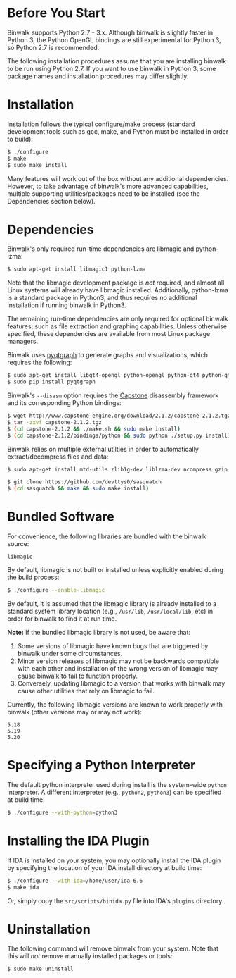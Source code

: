 Before You Start
================

Binwalk supports Python 2.7 - 3.x. Although binwalk is slightly faster in Python 3, the Python OpenGL bindings are still experimental for Python 3, so Python 2.7 is recommended.

The following installation procedures assume that you are installing binwalk to be run using Python 2.7. If you want to use binwalk in Python 3, some package
names and installation procedures may differ slightly.

Installation
============

Installation follows the typical configure/make process (standard development tools such as gcc, make, and Python must be installed in order to build):

```bash
$ ./configure
$ make
$ sudo make install
```

Many features will work out of the box without any additional dependencies. However, to take advantage of binwalk's more advanced capabilities, multiple supporting utilities/packages need to be installed (see the Dependencies section below).

Dependencies
============

Binwalk's only required run-time dependencies are libmagic and python-lzma:

```bash
$ sudo apt-get install libmagic1 python-lzma
```

Note that the libmagic development package is *not* required, and almost all Linux systems will already have libmagic installed. Additionally, python-lzma is a standard package in Python3, and thus requires no additional installation if running binwalk in Python3.

The remaining run-time dependencies are only required for optional binwalk features, such as file extraction and graphing capabilities. Unless otherwise specified, these dependencies are available from most Linux package managers.

Binwalk uses [pyqtgraph](http://www.pyqtgraph.org) to generate graphs and visualizations, which requires the following: 

```bash
$ sudo apt-get install libqt4-opengl python-opengl python-qt4 python-qt4-gl python-numpy python-scipy python-pip
$ sudo pip install pyqtgraph
```

Binwalk's `--disasm` option requires the [Capstone](http://www.capstone-engine.org/) disassembly framework and its corresponding Python bindings:

```bash
$ wget http://www.capstone-engine.org/download/2.1.2/capstone-2.1.2.tgz
$ tar -zxvf capstone-2.1.2.tgz
$ (cd capstone-2.1.2 && ./make.sh && sudo make install)
$ (cd capstone-2.1.2/bindings/python && sudo python ./setup.py install)
```

Binwalk relies on multiple external utilties in order to automatically extract/decompress files and data:

```bash
$ sudo apt-get install mtd-utils zlib1g-dev liblzma-dev ncompress gzip bzip2 tar arj lhasa p7zip p7zip-full cabextract openjdk-6-jdk cramfsprogs cramfsswap squashfs-tools
```

```bash
$ git clone https://github.com/devttys0/sasquatch
$ (cd sasquatch && make && sudo make install)
```

Bundled Software
================

For convenience, the following libraries are bundled with the binwalk source:

    libmagic

By default, libmagic is not built or installed unless explicitly enabled during the build process:

```bash
$ ./configure --enable-libmagic
```

By default, it is assumed that the libmagic library is already installed to a standard system library location (e.g., `/usr/lib`, `/usr/local/lib`, etc) in order for binwalk to find it at run time. 

**Note:** If the bundled libmagic library is not used, be aware that:

1. Some versions of libmagic have known bugs that are triggered by binwalk under some circumstances.
2. Minor version releases of libmagic may not be backwards compatible with each other and installation of the wrong version of libmagic may cause binwalk to fail to function properly. 
3. Conversely, updating libmagic to a version that works with binwalk may cause other utilities that rely on libmagic to fail. 

Currently, the following libmagic versions are known to work properly with binwalk (other versions may or may not work):

    5.18
    5.19
    5.20


Specifying a Python Interpreter
===============================

The default python interpreter used during install is the system-wide `python` interpreter. A different interpreter (e.g., `python2`, `python3`) can be specified at build time:

```bash
$ ./configure --with-python=python3
```


Installing the IDA Plugin
=========================

If IDA is installed on your system, you may optionally install the IDA plugin by specifying the location of your IDA install directory at build time:

```bash
$ ./configure --with-ida=/home/user/ida-6.6
$ make ida
```

Or, simply copy the `src/scripts/binida.py` file into IDA's `plugins` directory.


Uninstallation
==============

The following command will remove binwalk from your system. Note that this will *not* remove manually installed packages or tools:

```bash
$ sudo make uninstall
```

